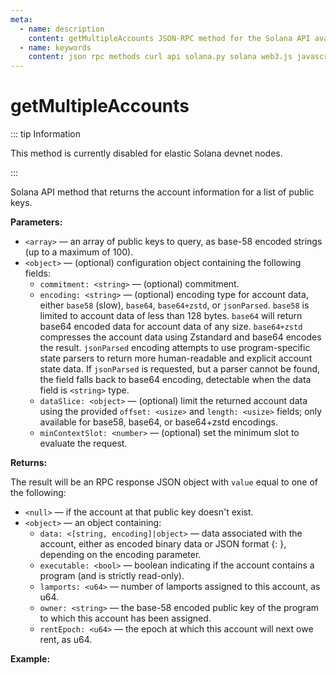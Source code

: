 ```yaml
---
meta:
  - name: description
    content: getMultipleAccounts JSON-RPC method for the Solana API available with examples in Solana web3.js, Solana.py, and cURL.
  - name: keywords
    content: json rpc methods curl api solana.py solana web3.js javascript python solana
---
```


# getMultipleAccounts

::: tip Information

This method is currently disabled for elastic Solana devnet nodes.

:::

Solana API method that returns the account information for a list of public keys.

**Parameters:**

* `<array>` — an array of public keys to query, as base-58 encoded strings (up to a maximum of 100).
* `<object>` — (optional) configuration object containing the following fields:
  * `commitment: <string>` — (optional) commitment.
  * `encoding: <string>` — (optional) encoding type for account data, either `base58` (slow), `base64`, `base64+zstd`, or `jsonParsed`. `base58` is limited to account data of less than 128 bytes. `base64` will return base64 encoded data for account data of any size. `base64+zstd` compresses the account data using Zstandard and base64 encodes the result. `jsonParsed` encoding attempts to use program-specific state parsers to return more human-readable and explicit account state data. If `jsonParsed` is requested, but a parser cannot be found, the field falls back to base64 encoding, detectable when the data field is `<string>` type.
  * `dataSlice: <object>` — (optional) limit the returned account data using the provided `offset: <usize>` and `length: <usize>` fields; only available for base58, base64, or base64+zstd encodings.
  * `minContextSlot: <number>` — (optional) set the minimum slot to evaluate the request.

**Returns:**

The result will be an RPC response JSON object with `value` equal to one of the following:

* `<null>` — if the account at that public key doesn't exist.
* `<object>` — an object containing:
  * `data: <[string, encoding]|object>` — data associated with the account, either as encoded binary data or JSON format {<program>: <state>}, depending on the encoding parameter.
  * `executable: <bool>` — boolean indicating if the account contains a program (and is strictly read-only).
  * `lamports: <u64>` — number of lamports assigned to this account, as u64.
  * `owner: <string>` — the base-58 encoded public key of the program to which this account has been assigned.
  * `rentEpoch: <u64>` — the epoch at which this account will next owe rent, as u64.

**Example:**

<CodeSwitcher :languages="{js:'Solana web3.js', py:'Solana.py', cr:'cURL'}">
<template v-slot:js>

``` js
import { Connection } from "@solana/web3.js"

const nodeUrl = "CHAINSTACK_NODE_URL"
const connect = new Connection(nodeUrl);

(async () => {
  const key1 = new PublicKey("55xvpq6EdnjQZaRvz43NsXnTrT4kjYuszwKQZnbkpegA");
  const key2 = new PublicKey("48JJ65oBTPJk7fAT7wQXpDsGK6koBAZXdCn4C5s3A9MC");
  const key3 = new PublicKey("A443JrZHBGqoWyzgXcXnMBQBsQMXY2vqx4KgY4xaMgv2");

  const connection = new Connection(nodeUrl);

  console.log(await connection.getMultipleAccountsInfo([key1, key2, key3]));
})();
```

</template>
<template v-slot:py>

``` py
from solana.rpc.api import Client

web3 = Client('CHAINSTACK_NODE_URL')

pubkeys = [PublicKey("55xvpq6EdnjQZaRvz43NsXnTrT4kjYuszwKQZnbkpegA"), PublicKey("48JJ65oBTPJk7fAT7wQXpDsGK6koBAZXdCn4C5s3A9MC"),PublicKey("A443JrZHBGqoWyzgXcXnMBQBsQMXY2vqx4KgY4xaMgv2")]
print(web3.get_multiple_accounts(pubkeys))
```

</template>
<template v-slot:cr>

``` sh
curl -X POST "CHAINSTACK_NODE_URL" \
  -H "Content-Type: application/json" \
  --data '{"jsonrpc": "2.0","id": 1,"method": "getMultipleAccounts","params": [["A443JrZHBGqoWyzgXcXnMBQBsQMXY2vqx4KgY4xaMgv2","48JJ65oBTPJk7fAT7wQXpDsGK6koBAZXdCn4C5s3A9MC", "48JJ65oBTPJk7fAT7wQXpDsGK6koBAZXdCn4C5s3A9MC"],{"dataSlice": {"offset": 0,"length": 0}}]}'
```

</template>
</CodeSwitcher>
